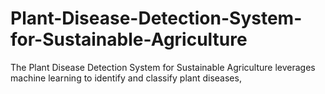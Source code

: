 # Plant-Disease-Detection-System-for-Sustainable-Agriculture
The Plant Disease Detection System for Sustainable Agriculture leverages machine learning to identify and classify plant diseases,
